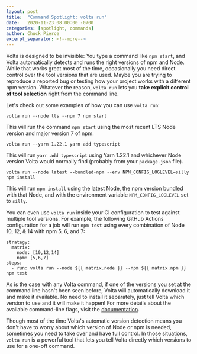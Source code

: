 ```yaml
---
layout: post
title:  "Command Spotlight: volta run"
date:   2020-11-23 08:00:00 -0700
categories: [spotlight, commands]
author: Chuck Pierce
excerpt_separator: <!--more-->
---
```


Volta is designed to be invisible: You type a command like `npm start`, and Volta automatically detects and runs the right versions of npm and Node. While that works great most of the time, occasionally you need direct control over the tool versions that are used. Maybe you are trying to reproduce a reported bug or testing how your project works with a different npm version. Whatever the reason, `volta run` lets you **take explicit control of tool selection** right from the command line.
<!--more-->

Let's check out some examples of how you can use `volta run`:

```
volta run --node lts --npm 7 npm start
```

This will run the command `npm start` using the most recent LTS Node version and major version 7 of npm.

```
volta run --yarn 1.22.1 yarn add typescript
```

This will run `yarn add typescript` using Yarn 1.22.1 and whichever Node version Volta would normally find (probably from your `package.json` file).

```
volta run --node latest --bundled-npm --env NPM_CONFIG_LOGLEVEL=silly npm install
```

This will run `npm install` using the latest Node, the npm version bundled with that Node, and with the environment variable `NPM_CONFIG_LOGLEVEL` set to `silly`.

You can even use `volta run` inside your CI configuration to test against multiple tool versions. For example, the following GitHub Actions configuration for a job will run `npm test` using every combination of Node 10, 12, & 14 with npm 5, 6, and 7:

```
strategy:
  matrix:
    node: [10,12,14]
    npm: [5,6,7]
steps:
  - run: volta run --node ${{ matrix.node }} --npm ${{ matrix.npm }} npm test
```

As is the case with any Volta command, if one of the versions you set at the command line hasn't been seen before, Volta will automatically download it and make it available. No need to install it separately, just tell Volta which version to use and it will make it happen! For more details about the available command-line flags, visit the [documentation](https://docs.volta.sh/reference/run).

Though most of the time Volta's automatic version detection means you don't have to worry about which version of Node or npm is needed, sometimes you need to take over and have full control. In those situations, `volta run` is a powerful tool that lets you tell Volta directly which versions to use for a one-off command.
